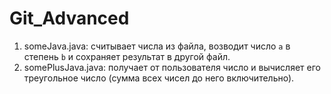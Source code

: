 # Git_Advanced
1. someJava.java: считывает числа из файла, возводит число `a` в степень `b` и сохраняет результат в другой файл.
2. somePlusJava.java: получает от пользователя число и вычисляет его треугольное число (сумма всех чисел до него включительно).
